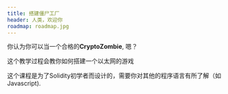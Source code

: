 ```yaml
---
title: 搭建僵尸工厂
header: 人类，欢迎你
roadmap: roadmap.jpg
---
```


你认为你可以当一个合格的**CryptoZombie**, 嗯？

这个教学过程会教你如何搭建一个以太网的游戏

这个课程是为了Solidity初学者而设计的，需要你对其他的程序语言有所了解（如Javascript).
